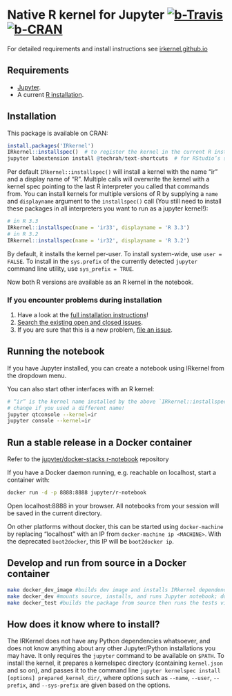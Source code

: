 # Native R kernel for Jupyter [![b-Travis]][Travis] [![b-CRAN]][CRAN]

[b-Travis]: https://travis-ci.com/IRkernel/IRkernel.svg?branch=master "Build status"
[Travis]: https://travis-ci.com/IRkernel/IRkernel
[b-CRAN]: https://www.r-pkg.org/badges/version/IRkernel "Comprehensive R Archive Network"
[CRAN]: https://cran.r-project.org/package=IRkernel

For detailed requirements and install instructions see [irkernel.github.io](https://irkernel.github.io/)

## Requirements

* [Jupyter](https://jupyter.org).
* A current [R installation](https://www.R-project.org).

## Installation

This package is available on CRAN:

```R
install.packages('IRkernel')
IRkernel::installspec()  # to register the kernel in the current R installation
jupyter labextension install @techrah/text-shortcuts  # for RStudio’s shortcuts
```

Per default `IRkernel::installspec()` will install a kernel with the name “ir” and a
display name of “R”. Multiple calls will overwrite the kernel with a kernel spec pointing to the last
R interpreter you called that commands from. You can install kernels for multiple versions of R
by supplying a `name` and `displayname` argument to the `installspec()` call (You still need to
install these packages in all interpreters you want to run as a jupyter kernel!):

```r
# in R 3.3
IRkernel::installspec(name = 'ir33', displayname = 'R 3.3')
# in R 3.2
IRkernel::installspec(name = 'ir32', displayname = 'R 3.2')
```

By default, it installs the kernel per-user.  To install system-wide,
use `user = FALSE`.  To install in the `sys.prefix` of the currently
detected `jupyter` command line utility, use `sys_prefix = TRUE`.

Now both R versions are available as an R kernel in the notebook.

### If you encounter problems during installation

1. Have a look at the [full installation instructions](https://irkernel.github.io/installation/)!
2. [Search the existing open and closed issues](https://github.com/IRkernel/IRkernel/issues?utf8=%E2%9C%93&q=is%3Aissue).
3. If you are sure that this is a new problem, [file an issue](https://github.com/IRkernel/IRkernel/issues/new).

## Running the notebook

If you have Jupyter installed, you can create a notebook using IRkernel from the dropdown menu.

You can also start other interfaces with an R kernel:

```bash
# “ir” is the kernel name installed by the above `IRkernel::installspec()`
# change if you used a different name!
jupyter qtconsole --kernel=ir
jupyter console --kernel=ir
```

## Run a stable release in a Docker container

Refer to the [jupyter/docker-stacks r-notebook](https://github.com/jupyter/docker-stacks/tree/master/r-notebook) repository

If you have a Docker daemon running, e.g. reachable on localhost, start a container with:

```bash
docker run -d -p 8888:8888 jupyter/r-notebook
```

Open localhost:8888 in your browser. All notebooks from your session will be saved in the current directory.

On other platforms without docker, this can be started using `docker-machine` by replacing “localhost” with an IP from `docker-machine ip <MACHINE>`. With the deprecated `boot2docker`, this IP will be `boot2docker ip`.

## Develop and run from source in a Docker container

```bash
make docker_dev_image #builds dev image and installs IRkernel dependencies from github
make docker_dev #mounts source, installs, and runs Jupyter notebook; docker_dev_image is a prerequisite
make docker_test #builds the package from source then runs the tests via R CMD check; docker_dev_image is a prerequisite
```

## How does it know where to install?

The IRKernel does not have any Python dependencies whatsoever, and
does not know anything about any other Jupyter/Python installations
you may have.  It only requires the `jupyter` command to be available
on `$PATH`.  To install the kernel, it prepares a kernelspec directory
(containing `kernel.json` and so on), and passes it to the command
line `jupyter kernelspec install [options] prepared_kernel_dir/`,
where options such as `--name`, `--user`, `--prefix`, and
`--sys-prefix` are given based on the options.
